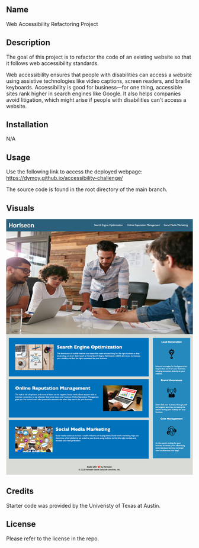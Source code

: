 ## Name 

Web Accessibility Refactoring Project

## Description

The goal of this project is to refactor the code of an existing website so that it follows web accessibility standards. 

Web accessibility ensures that people with disabilities can access a website using assistive technologies like video captions, screen readers, and braille keyboards. Accessibility is good for business—for one thing, accessible sites rank higher in search engines like Google. It also helps companies avoid litigation, which might arise if people with disabilities can't access a website.

## Installation 

N/A

## Usage 
Use the following link to access the deployed webpage: 
https://dymoy.github.io/accessibility-challenge/

The source code is found in the root directory of the main branch. 

## Visuals 

!["Screenshot of the webpage."](./challenge1_screenshot.png)

## Credits

Starter code was provided by the Univeristy of Texas at Austin.

## License 

Please refer to the license in the repo.

